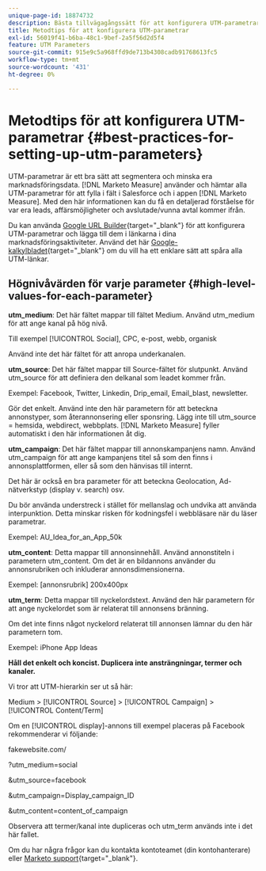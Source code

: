 ```yaml
---
unique-page-id: 18874732
description: Bästa tillvägagångssätt för att konfigurera UTM-parametrar - [!DNL Marketo Measure]
title: Metodtips för att konfigurera UTM-parametrar
exl-id: 56019f41-b6ba-48c1-9bef-2a5f56d2d5f4
feature: UTM Parameters
source-git-commit: 915e9c5a968ffd9de713b4308cadb91768613fc5
workflow-type: tm+mt
source-wordcount: '431'
ht-degree: 0%

---
```


# Metodtips för att konfigurera UTM-parametrar {#best-practices-for-setting-up-utm-parameters}

UTM-parametrar är ett bra sätt att segmentera och minska era marknadsföringsdata. [!DNL Marketo Measure] använder och hämtar alla UTM-parametrar för att fylla i fält i Salesforce och i appen [!DNL Marketo Measure]. Med den här informationen kan du få en detaljerad förståelse för var era leads, affärsmöjligheter och avslutade/vunna avtal kommer ifrån.

Du kan använda [Google URL Builder](https://support.google.com/analytics/answer/1033867?hl=en){target="_blank"} för att konfigurera UTM-parametrar och lägga till dem i länkarna i dina marknadsföringsaktiviteter. Använd det här [Google-kalkylbladet](https://docs.google.com/spreadsheets/d/1QCIr1WUJQHE68cA4VTks2XE7nxuryaUymCEy_23-Oew/edit#gid=0){target="_blank"} om du vill ha ett enklare sätt att spåra alla UTM-länkar.

## Högnivåvärden för varje parameter {#high-level-values-for-each-parameter}

**utm_medium**: Det här fältet mappar till fältet Medium. Använd utm_medium för att ange kanal på hög nivå.

Till exempel [!UICONTROL Social], CPC, e-post, webb, organisk

Använd inte det här fältet för att anropa underkanalen.

**utm_source**: Det här fältet mappar till Source-fältet för slutpunkt. Använd utm_source för att definiera den delkanal som leadet kommer från.

Exempel: Facebook, Twitter, Linkedin, Drip_email, Email_blast, newsletter.

Gör det enkelt. Använd inte den här parametern för att beteckna annonstyper, som återannonsering eller sponsring. Lägg inte till utm_source = hemsida, webdirect, webbplats. [!DNL Marketo Measure] fyller automatiskt i den här informationen åt dig.

**utm_campaign**: Det här fältet mappar till annonskampanjens namn. Använd utm_campaign för att ange kampanjens titel så som den finns i annonsplattformen, eller så som den hänvisas till internt.

Det här är också en bra parameter för att beteckna Geolocation, Ad-nätverkstyp (display v. search) osv.

Du bör använda understreck i stället för mellanslag och undvika att använda interpunktion. Detta minskar risken för kodningsfel i webbläsare när du läser parametrar.

Exempel: AU_Idea_for_an_App_50k

**utm_content**: Detta mappar till annonsinnehåll. Använd annonstiteln i parametern utm_content. Om det är en bildannons använder du annonsrubriken och inkluderar annonsdimensionerna.

Exempel: [annonsrubrik] 200x400px

**utm_term**: Detta mappar till nyckelordstext. Använd den här parametern för att ange nyckelordet som är relaterat till annonsens bränning.

Om det inte finns något nyckelord relaterat till annonsen lämnar du den här parametern tom.

Exempel: iPhone App Ideas

**Håll det enkelt och koncist. Duplicera inte ansträngningar, termer och kanaler.**

Vi tror att UTM-hierarkin ser ut så här:

Medium > [!UICONTROL Source] > [!UICONTROL Campaign] > [!UICONTROL Content/Term]

Om en [!UICONTROL display]-annons till exempel placeras på Facebook rekommenderar vi följande:

fakewebsite.com/

?utm_medium=social

&amp;utm_source=facebook

&amp;utm_campaign=Display_campaign_ID

&amp;utm_content=content_of_campaign

Observera att termer/kanal inte dupliceras och utm_term används inte i det här fallet.

Om du har några frågor kan du kontakta kontoteamet (din kontohanterare) eller [Marketo support](https://nation.marketo.com/t5/support/ct-p/Support){target="_blank"}.
